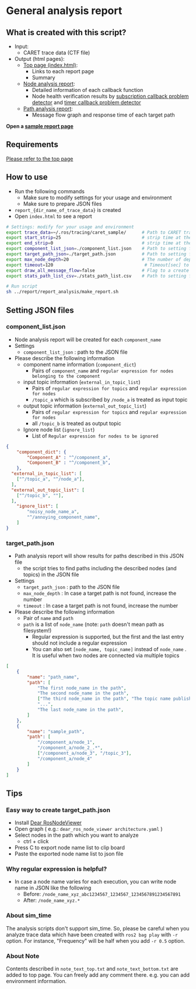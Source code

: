 # General analysis report

## What is created with this script?

- Input:
  - CARET trace data (CTF file)
- Output (html pages):
  - [Top page (index.html)](./):
    - Links to each report page
    - Summary
  - [Node analysis report](../analyze_node):
    - Detailed information of each callback function
    - Node health verification results by [subscription callback problem detector](../check_callback_sub) and [timer callback problem detector](../check_callback_timer)
  - [Path analysis report](../analyze_path):
    - Message flow graph and response time of each target path

<b>Open a [sample report page](https://tier4.github.io/CARET_report/)</b>

## Requirements

[Please refer to the top page](https://github.com/tier4/CARET_report#requirements)

## How to use

- Run the following commands
  - Make sure to modify settings for your usage and environment
  - Make sure to prepare JSON files
- `report_{dir_name_of_trace_data}` is created
- Open `index.html` to see a report

```sh
# Settings: modify for your usage and environment
export trace_data=~/.ros/tracing/caret_sample/      # Path to CARET trace data (CTF file)
export start_strip=25                               # strip time at the start [sec] for analysis
export end_strip=0                                  # strip time at the end [sec] for analysis
export component_list_json=./component_list.json    # Path to setting file you prepare
export target_path_json=./target_path.json          # Path to setting file you prepare
export max_node_depth=20                            # The number of depth to search path
export timeout=120                                   # Timeout[sec] to search path
export draw_all_message_flow=false                  # Flag to a create message flow graph for a whole time period (this will increase report creation time)
export stats_path_list_csv=./stats_path_list.csv    # Path to setting file you prepare

# Run script
sh ../report/report_analysis/make_report.sh
```

## Setting JSON files

### component_list.json

- Node analysis report will be created for each `component_name`
- Settings
  - `component_list_json` : path to the JSON file
- Please describe the following information
  - component name information (`component_dict`)
    - Pairs of `component_name` and `regular expression for nodes belonging to the component`
  - input topic information (`external_in_topic_list`)
    - Pairs of `regular expression for topics` and `regular expression for nodes`
    - `/topic_a` which is subscribed by `/node_a` is treated as input topic
  - output topic information (`external_out_topic_list`)
    - Pairs of `regular expression for topics` and `regular expression for nodes`
    - all `/topic_b` is treated as output topic
  - Ignore node list (`ignore_list`)
    - List of `Regular expression for nodes to be ignored`

```json:component_list.json
{
    "component_dict": {
        "Component_A" : "^/component_a",
        "Component_B" : "^/component_b",
    },
  "external_in_topic_list": [
    ["^/topic_a", "^/node_a"],
  ],
  "external_out_topic_list": [
    ["^/topic_b", ""],
  ],
    "ignore_list": [
        "noisy_node_name_a",
        "^/annoying_component_name",
    ]
}
```

### target_path.json

- Path analysis report will show results for paths described in this JSON file
  - the script tries to find paths including the described nodes (and topics) in the JSON file
- Settings
  - `target_path_json` : path to the JSON file
  - `max_node_depth` : In case a target path is not found, increase the number
  - `timeout` : In case a target path is not found, increase the number
- Please describe the following information
  - Pair of `name` and `path`
  - `path` is a list of `node_name` (note: `path` doesn't mean path as filesystem!)
    - Regular expression is supported, but the first and the last entry should not include a regular expression
    - You can also set `[node_name, topic_name]` instead of `node_name` . It is useful when two nodes are connected via multiple topics

```json:target_path.json
[
    {
        "name": "path_name",
        "path": [
            "The first node_name in the path",
            "The second node_name in the path",
            ["The third node_name in the path", "The topic name published or subscribed by the third node"]
            "...",
            "The last node_name in the path",
        ]
    },
    {
        "name": "sample_path",
        "path": [
            "/component_a/node_1",
            "/component_a/node_2_.*",
            ["/component_a/node_3", "/topic_3"],
            "/component_a/node_4"
        ]
    }
]
```

## Tips

### Easy way to create target_path.json

- Install [Dear RosNodeViewer](https://github.com/takeshi-iwanari/dear_ros_node_viewer)
- Open graph ( e.g.: `dear_ros_node_viewer architecture.yaml` )
- Select nodes in the path which you want to analyze
  - ctrl + click
- Press C to export node name list to clip board
- Paste the exported node name list to json file

### Why regular expression is helpful?

- In case a node name varies for each execution, you can write node name in JSON like the following
  - Before: `/node_name_xyz_abc1234567_1234567_1234567891234567891`
  - After: `/node_name_xyz.*`

### About sim_time

The analysis scripts don't support sim_time. So, please be careful when you analyze trace data which have been created with `ros2 bag play` with `-r` option. For instance, "Frequency" will be half when you add `-r 0.5` option.

### About Note

Contents described in `note_text_top.txt` and `note_text_bottom.txt` are added to top page. You can freely add any comment there. e.g. you can add environment information.
